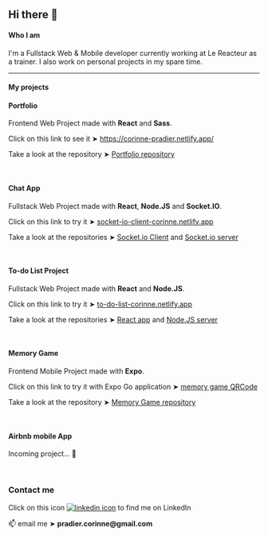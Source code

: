 <h2>Hi there 👋</h2>


<h4>Who I am</h4>

I'm a Fullstack Web & Mobile developer currently working at Le Reacteur as a trainer. I also work on personal projects in my spare time.  

<hr />

<h4>My projects</h4>


<h4>Portfolio</h4>

<p>Frontend Web Project made with <strong>React</strong> and <strong>Sass</strong>.</p>
<p>Click on this link to see it ➤ <a href="https://corinne-pradier.netlify.app/">https://corinne-pradier.netlify.app/</a></p>
<p>Take a look at the repository ➤ <a href="https://github.com/Corinne-Coding/Portfolio">Portfolio repository</a></p>

<br />



<h4>Chat App</h4>

<p>Fullstack Web Project made with <strong>React</strong>, <strong>Node.JS</strong> and <strong>Socket.IO</strong>.</p>
<p>Click on this link to try it ➤ <a href="https://socket-io-client-corinne.netlify.app/">socket-io-client-corinne.netlify.app</a></p>
<p>Take a look at the repositories ➤ <a href="https://github.com/Corinne-Coding/Socket-client">Socket.io Client</a> and <a href="https://github.com/Corinne-Coding/Socket-server">Socket.io server</a></p>

<br />

<h4>To-do List Project</h4>

<p>Fullstack Web Project made with <strong>React</strong> and <strong>Node.JS</strong>.</p>
<p>Click on this link to try it ➤ <a href="https://to-do-list-corinne.netlify.app">to-do-list-corinne.netlify.app</a></p>
<p>Take a look at the repositories ➤ <a href="https://github.com/Corinne-Coding/To-Do-List-React-APP">React app</a> and <a href="https://github.com/Corinne-Coding/To-do-List-express-API">Node.JS server</a></p>

<br />


<h4>Memory Game</h4>

<p>Frontend Mobile Project made with <strong>Expo</strong>.</p>
<p>Click on this link to try it with Expo Go application ➤ <a href="https://expo.io/@corinne-coding/memory-game/">memory game QRCode</a></p>
<p>Take a look at the repository ➤ <a href="https://github.com/Corinne-Coding/Memory-Game-RN">Memory Game repository</a></p>

<br />



<h4>Airbnb mobile App</h4>

<p>Incoming project... 🐣</p>

<br />



<h3>Contact me</h3>

<p>Click on this icon <a href="https://www.linkedin.com/in/corinne-pradier-6610201b2/"><img alt="linkedin icon" src="https://res.cloudinary.com/cococloud/image/upload/c_scale,w_22/v1618215644/professional/linkedin_lra9cp.png" /></a> to find me on LinkedIn</p>

<p>📫 email me ➤ <strong>pradier.corinne@gmail.com</strong></p>



<!--
**Corinne-Coding/Corinne-Coding** is a ✨ _special_ ✨ repository because its `README.md` (this file) appears on your GitHub profile.

Here are some ideas to get you started:

- 🔭 I’m currently working on ...
- 🌱 I’m currently learning ...
- 👯 I’m looking to collaborate on ...
- 🤔 I’m looking for help with ...
- 💬 Ask me about ...
- 📫 How to reach me: ...
- 😄 Pronouns: ...
- ⚡ Fun fact: ...
-->
